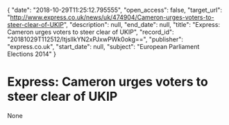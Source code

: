 {
  "date": "2018-10-29T11:25:12.795555", 
  "open_access": false, 
  "target_url": "http://www.express.co.uk/news/uk/474904/Cameron-urges-voters-to-steer-clear-of-UKIP", 
  "description": null, 
  "end_date": null, 
  "title": "Express: Cameron urges voters to steer clear of UKIP", 
  "record_id": "20181029T112512/ltjslIkYN2xPJxwPWk0okg==", 
  "publisher": "express.co.uk", 
  "start_date": null, 
  "subject": "European Parliament Elections 2014"
}

# Express: Cameron urges voters to steer clear of UKIP

None
